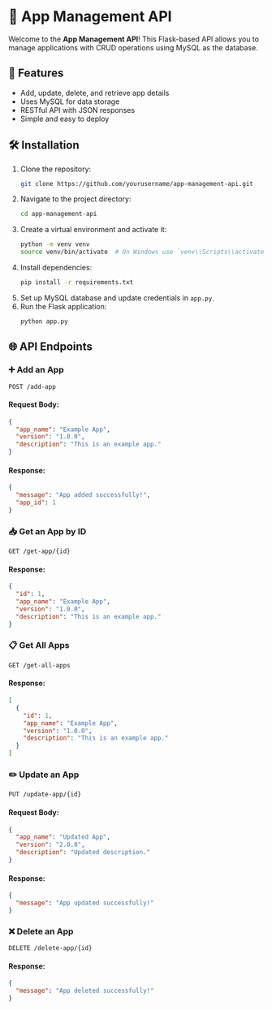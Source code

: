 # 📱 App Management API

Welcome to the **App Management API**! This Flask-based API allows you to manage applications with CRUD operations using MySQL as the database.

## 🚀 Features
- Add, update, delete, and retrieve app details
- Uses MySQL for data storage
- RESTful API with JSON responses
- Simple and easy to deploy

## 🛠️ Installation
1. Clone the repository:
   ```bash
   git clone https://github.com/yourusername/app-management-api.git
   ```
2. Navigate to the project directory:
   ```bash
   cd app-management-api
   ```
3. Create a virtual environment and activate it:
   ```bash
   python -m venv venv
   source venv/bin/activate  # On Windows use `venv\\Scripts\\activate`
   ```
4. Install dependencies:
   ```bash
   pip install -r requirements.txt
   ```
5. Set up MySQL database and update credentials in `app.py`.
6. Run the Flask application:
   ```bash
   python app.py
   ```

## 🌐 API Endpoints

### ➕ Add an App
`POST /add-app`
#### Request Body:
```json
{
  "app_name": "Example App",
  "version": "1.0.0",
  "description": "This is an example app."
}
```
#### Response:
```json
{
  "message": "App added successfully!",
  "app_id": 1
}
```

### 📥 Get an App by ID
`GET /get-app/{id}`
#### Response:
```json
{
  "id": 1,
  "app_name": "Example App",
  "version": "1.0.0",
  "description": "This is an example app."
}
```

### 📋 Get All Apps
`GET /get-all-apps`
#### Response:
```json
[
  {
    "id": 1,
    "app_name": "Example App",
    "version": "1.0.0",
    "description": "This is an example app."
  }
]
```

### ✏️ Update an App
`PUT /update-app/{id}`
#### Request Body:
```json
{
  "app_name": "Updated App",
  "version": "2.0.0",
  "description": "Updated description."
}
```
#### Response:
```json
{
  "message": "App updated successfully!"
}
```

### ❌ Delete an App
`DELETE /delete-app/{id}`
#### Response:
```json
{
  "message": "App deleted successfully!"
}
```

